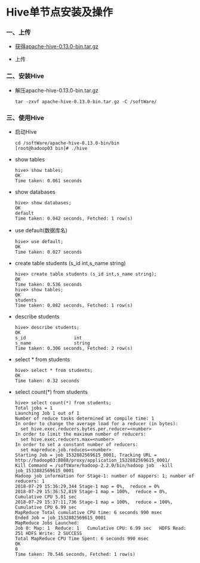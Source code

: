 # Hive单节点安装及操作

### 一、上传

* [获得apache-hive-0.13.0-bin.tar.gz](https://github.com/sunnyandgood/BigData/blob/master/Hive/apache-hive-0.13.0-bin.tar.gz)

* 上传

### 二、安装Hive

* 解压apache-hive-0.13.0-bin.tar.gz

      tar -zxvf apache-hive-0.13.0-bin.tar.gz -C /softWare/

### 三、使用Hive

* 启动Hive

      cd /softWare/apache-hive-0.13.0-bin/bin
      [root@hadoop03 bin]# ./hive

* show tables

      hive> show tables;
      OK
      Time taken: 0.061 seconds

* show databases

      hive> show databases;
      OK
      default
      Time taken: 0.042 seconds, Fetched: 1 row(s)

* use default(数据库名)

      hive> use default;
      OK
      Time taken: 0.027 seconds

* create table students (s_id int,s_name string)

      hive> create table students (s_id int,s_name string);
      OK
      Time taken: 0.536 seconds
      hive> show tables;
      OK
      students
      Time taken: 0.082 seconds, Fetched: 1 row(s)

* describe students

      hive> describe students;
      OK
      s_id                	int                 	                    
      s_name              	string              	                    
      Time taken: 0.306 seconds, Fetched: 2 row(s)

* select * from students

      hive> select * from students;
      OK
      Time taken: 0.32 seconds

* select count(*) from students

      hive> select count(*) from students;
      Total jobs = 1
      Launching Job 1 out of 1
      Number of reduce tasks determined at compile time: 1
      In order to change the average load for a reducer (in bytes):
        set hive.exec.reducers.bytes.per.reducer=<number>
      In order to limit the maximum number of reducers:
        set hive.exec.reducers.max=<number>
      In order to set a constant number of reducers:
        set mapreduce.job.reduces=<number>
      Starting Job = job_1532882569615_0001, Tracking URL = http://hadoop03:8088/proxy/application_1532882569615_0001/
      Kill Command = /softWare/hadoop-2.2.0/bin/hadoop job  -kill job_1532882569615_0001
      Hadoop job information for Stage-1: number of mappers: 1; number of reducers: 1
      2018-07-29 15:36:29,344 Stage-1 map = 0%,  reduce = 0%
      2018-07-29 15:36:52,819 Stage-1 map = 100%,  reduce = 0%, Cumulative CPU 5.01 sec
      2018-07-29 15:37:11,736 Stage-1 map = 100%,  reduce = 100%, Cumulative CPU 6.99 sec
      MapReduce Total cumulative CPU time: 6 seconds 990 msec
      Ended Job = job_1532882569615_0001
      MapReduce Jobs Launched: 
      Job 0: Map: 1  Reduce: 1   Cumulative CPU: 6.99 sec   HDFS Read: 251 HDFS Write: 2 SUCCESS
      Total MapReduce CPU Time Spent: 6 seconds 990 msec
      OK
      0
      Time taken: 70.546 seconds, Fetched: 1 row(s)





